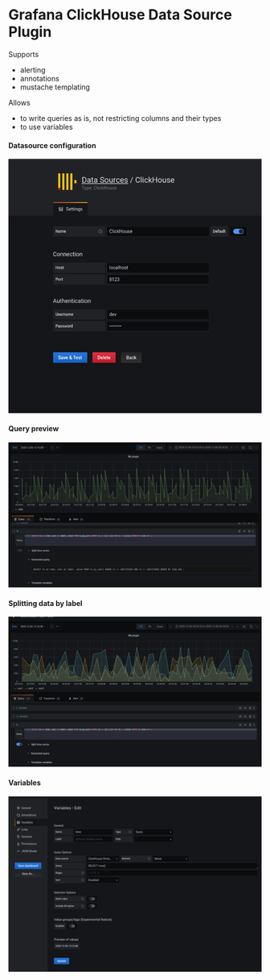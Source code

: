 # Grafana ClickHouse Data Source Plugin

Supports
* alerting
* annotations
* mustache templating

Allows
* to write queries as is, not restricting columns and their types 
* to use variables


#### Datasource configuration
![alt text](./img/config.png "Configuration")

#### Query preview
![alt text](./img/query-gen.png "Preview")

#### Splitting data by label
![alt text](./img/split.png "Split")

#### Variables
![alt text](./img/variables.png "Variables")
